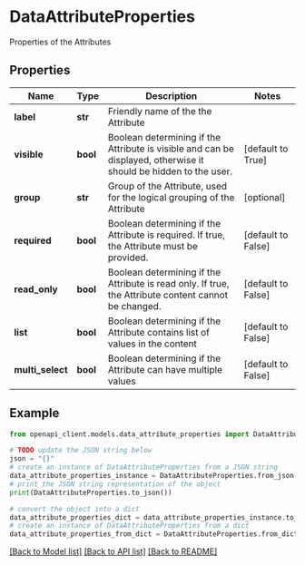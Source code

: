 # DataAttributeProperties

Properties of the Attributes

## Properties

Name | Type | Description | Notes
------------ | ------------- | ------------- | -------------
**label** | **str** | Friendly name of the the Attribute | 
**visible** | **bool** | Boolean determining if the Attribute is visible and can be displayed, otherwise it should be hidden to the user. | [default to True]
**group** | **str** | Group of the Attribute, used for the logical grouping of the Attribute | [optional] 
**required** | **bool** | Boolean determining if the Attribute is required. If true, the Attribute must be provided. | [default to False]
**read_only** | **bool** | Boolean determining if the Attribute is read only. If true, the Attribute content cannot be changed. | [default to False]
**list** | **bool** | Boolean determining if the Attribute contains list of values in the content | [default to False]
**multi_select** | **bool** | Boolean determining if the Attribute can have multiple values | [default to False]

## Example

```python
from openapi_client.models.data_attribute_properties import DataAttributeProperties

# TODO update the JSON string below
json = "{}"
# create an instance of DataAttributeProperties from a JSON string
data_attribute_properties_instance = DataAttributeProperties.from_json(json)
# print the JSON string representation of the object
print(DataAttributeProperties.to_json())

# convert the object into a dict
data_attribute_properties_dict = data_attribute_properties_instance.to_dict()
# create an instance of DataAttributeProperties from a dict
data_attribute_properties_from_dict = DataAttributeProperties.from_dict(data_attribute_properties_dict)
```
[[Back to Model list]](../README.md#documentation-for-models) [[Back to API list]](../README.md#documentation-for-api-endpoints) [[Back to README]](../README.md)


